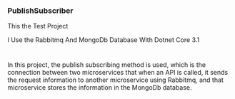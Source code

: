 ### PublishSubscriber

This the Test Project

I Use the Rabbitmq And MongoDb Database With Dotnet Core 3.1 

# 
In this project, the publish subscribing method is used, which is the connection between two microservices that when an API is called, it sends the request information to another microservice using Rabbitmq, and that microservice stores the information in the MongoDb database.
